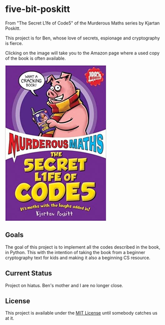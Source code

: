 # five-bit-poskitt
From "The Secret L1fe of Code5" of the Murderous Maths series by Kjartan Poskitt.

This project is for Ben, whose love of secrets, espionage and cryptography is fierce.

Clicking on the image will take you to the Amazon page where a used copy of the book is often available.

[![](https://github.com/manifolded/five-bit-poskitt/blob/master/Images/Cover_Art.jpg?raw=true)](https://www.amazon.com/Secret-Life-Codes-Break-Murderous/dp/1407107151)

## Goals
The goal of this project is to implement all the codes described in the book, in Python.  This with the intention of taking the book from a beginner cryptography text for kids and making it also a beginning CS resource.

## Current Status
Project on hiatus.  Ben's mother and I are no longer close.

## License
This project is available under the [MIT License](https://raw.githubusercontent.com/manifolded/five-bit-poskitt/master/LICENSE) until somebody catches us at it.
